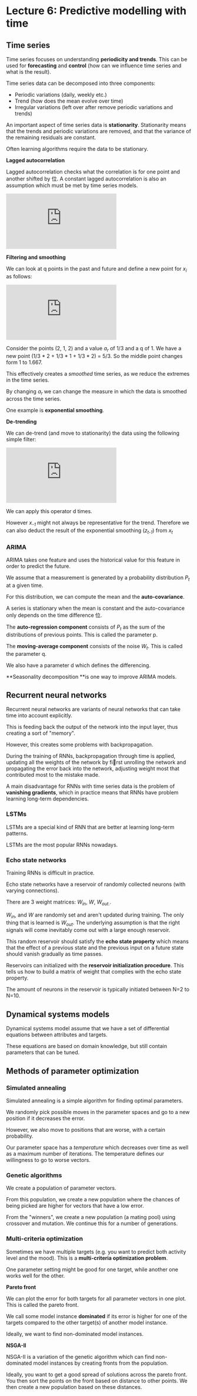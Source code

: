 # Lecture 6: Predictive modelling with time

## Time series

Time series focuses on understanding **periodicity and trends**. This can be used for **forecasting** and **control** (how can we influence time series and what is the result).

Time series data can be decomposed into three components:

* Periodic variations (daily, weekly etc.)
* Trend (how does the mean evolve over time)
* Irregular variations (left over after remove periodic variations and trends)



An important aspect of time series data is **stationarity**. Stationarity means that the trends and periodic variations are removed, and that the variance of the remaining residuals are constant.

Often learning algorithms require the data to be stationary. 



**Lagged autocorrelation**

Lagged autocorrelation checks what the correlation is for one point and another shifted by 位. A constant lagged autocorrelation is also an assumption which must be met by time series models.

![](https://latex.codecogs.com/gif.latex?r_%7B%5Clambda%7D%20%3D%20%5Cfrac%7B%5Csum_%7Bt%3D1%7D%5E%7BN-%5Clambda%7D%28x_%7Bt%7D-x%5Cbar%7B%7D%29%28x_%7Bt&plus;%5Clambda%7D-x%5Cbar%7B%7D%29%7D%7B%5Csum_%7Bt%3D1%7D%5E%7BN%7D%28x_%7Bt%7D-x%5Cbar%7B%7D%29%5E2%7D)



**Filtering and smoothing**

We can look at q points in the past and future and define a new point for *x<sub>i</sub>* as follows:

![](https://latex.codecogs.com/gif.latex?z_%7Bt%7D%20%3D%20%5Csum_%7Br%3D-q%7D%5E%7Bq%7Da_%7Br%7Dx_%7Bt&plus;r%7D)

Consider the points (2, 1, 2) and a value *a<sub>r</sub>* of 1/3 and a q of 1. We have a new point (1/3  * 2 + 1/3 * 1 + 1/3 * 2) = 5/3. So the middle point changes form 1 to 1.667. 

This effectively creates a *smoothed* time series, as we reduce the extremes in the time series. 

By changing *a<sub>r</sub>* we can change the measure in which the data is smoothed across the time series. 

One example is **exponential smoothing**.



**De-trending**

We can de-trend (and move to stationarity) the data using the following simple filter: 

![](https://latex.codecogs.com/gif.latex?z_%7Bt%7D%20%3D%20x_%7Bt%7D%20-%20x_%7Bt-1%7D%20%3D%20%5Cbigtriangledown%20t)

We can apply this operator d times.

However *x<sub>-1</sub>* might not always be representative for the trend. Therefore we can also deduct the result of the exponential smoothing (*z<sub>t-1</sub>*) from *x<sub>t</sub>*



### ARIMA

ARIMA takes one feature and uses the historical value for this feature in order to predict the future.

We assume that a measurement is generated by a probability distribution *P<sub>t</sub>* at a given time. 

For this distribution, we can compute the mean and the **auto-covariance**. 

A series is stationary when the mean is constant and the auto-covariance only depends on the time difference 位.

The **auto-regression component** consists of *P<sub>t</sub>* as the sum of the distributions of previous points. This is called the parameter p.

The **moving-average component** consists  of the noise *W<sub>t</sub>*. This is called the parameter q.

We also have a parameter d which defines the differencing.

**Seasonality decomposition **is one way to improve ARIMA models.



## Recurrent neural networks

Recurrent neural networks are variants of neural networks that can take time into account explicitly. 

This is feeding back the output of the network into the input layer, thus creating a sort of "memory". 

However, this creates some problems with backpropagation. 

During the training of RNNs, backpropagation through time is applied, updating all the weights of the network by first unrolling the network and propagating the error back into the network, adjusting weight most that contributed most to the mistake made.

A main disadvantage for RNNs with time series data is the problem of **vanishing gradients**, which in practice means that RNNs have problem learning long-term dependencies.



### LSTMs

LSTMs are a special kind of RNN that are better at learning long-term patterns.

LSTMs are the most popular RNNs nowadays.



### Echo state networks

Training RNNs is difficult in practice.

Echo state networks have a reservoir of randomly collected neurons (with varying connections). 

There are 3 weight matrices: *W<sub>in</sub>*, *W*, *W<sub>out.</sub>*.

*W<sub>in</sub>*,  and *W* are randomly set and aren't updated during training. The only thing that is learned is *W<sub>out</sub>*. The underlying assumption is that the right signals will come inevitably come out with a large enough reservoir. 

This random reservoir should satisfy the **echo state property** which means that the effect of a previous state and the previous input on a future state should vanish gradually as time passes. 

Reservoirs can initialized with the **reservoir initialization procedure**. This tells us how to build a matrix of weight that complies with the echo state property. 

The amount of neurons in the reservoir is typically initiated between N=2 to N=10. 





## Dynamical systems models

Dynamical systems model assume that we have a set of differential equations between attributes and targets.

These equations are based on domain knowledge, but still contain parameters that can be tuned. 



## Methods of parameter optimization

### Simulated annealing

Simulated annealing is a simple algorithm for finding optimal parameters. 

We randomly pick possible moves in the parameter spaces and go to a new position if it decreases the error.

However, we also move to positions that are worse, with a certain probability. 

Our parameter space has a *temperature* which decreases over time as well as a maximum number of iterations. The temperature defines our willingness to go to worse vectors. 



### Genetic algorithms

We create a population of parameter vectors. 

From this population, we create a new population where the chances of being picked are higher for vectors that have a low error.

 From the "winners", we create a new population  (a mating pool) using crossover and mutation. We continue this for a number of generations.



### Multi-criteria optimization

Sometimes we have multiple targets (e.g. you want to predict both activity level and the mood). This is a **multi-criteria optimization problem**. 

One parameter setting might be good for one target, while another one works well for the other. 



**Pareto front**

We can plot the error for both targets for all parameter vectors in one plot. This is called the pareto front. 

We call some model instance **dominated** if its error is higher for one of the targets compared to the other target(s) of another model instance. 

Ideally, we want to find non-dominated model instances. 



**NSGA-II**

NSGA-II is a variation of the genetic algorithm which can find non-dominated model instances by creating fronts from the population. 

Ideally, you want to get a good spread of solutions across the pareto front. You then sort the points on the front based on distance to other points. We then create a new population based on these distances. 